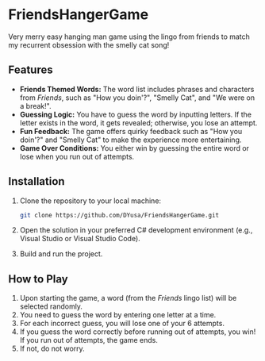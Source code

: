 # FriendsHangerGame
Very merry easy hanging man game using the lingo from friends to match my recurrent obsession with the smelly cat song!


## Features

- **Friends Themed Words:** The word list includes phrases and characters from *Friends*, such as "How you doin'?", "Smelly Cat", and "We were on a break!".
- **Guessing Logic:** You have to guess the word by inputting letters. If the letter exists in the word, it gets revealed; otherwise, you lose an attempt.
- **Fun Feedback:** The game offers quirky feedback such as "How you doin'?" and "Smelly Cat" to make the experience more entertaining.
- **Game Over Conditions:** You either win by guessing the entire word or lose when you run out of attempts.

## Installation

1. Clone the repository to your local machine:

    ```bash
    git clone https://github.com/DYusa/FriendsHangerGame.git
    ```

2. Open the solution in your preferred C# development environment (e.g., Visual Studio or Visual Studio Code).

3. Build and run the project.

## How to Play

1. Upon starting the game, a word (from the *Friends* lingo list) will be selected randomly.
2. You need to guess the word by entering one letter at a time.
3. For each incorrect guess, you will lose one of your 6 attempts.
4. If you guess the word correctly before running out of attempts, you win! If you run out of attempts, the game ends.
5. If not, do not worry.



